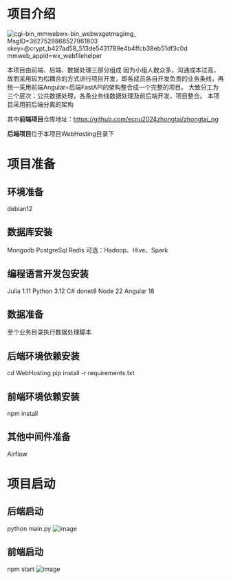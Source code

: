 # 项目介绍
![_cgi-bin_mmwebwx-bin_webwxgetmsgimg__ MsgID=3627529868527961803 skey=@crypt_b427ad58_513de5431789e4b4ffcb38eb51df3c0d mmweb_appid=wx_webfilehelper](https://github.com/user-attachments/assets/a061c2eb-52d3-4d92-ba72-948b5e5fbac9)

本项目由前端、后端、数据处理三部分组成
因为小组人数众多，沟通成本过高，故而采用较为松耦合的方式进行项目开发，即各成员各自开发负责的业务条线，再统一采用前端Angular+后端FastAPI的架构整合成一个完整的项目。
大致分工为三个层次：公共数据处理，各条业务线数据处理及前后端开发，项目整合。
本项目采用前后端分离的架构

其中**前端项目**仓库地址：https://github.com/ecnu2024zhongtai/zhongtai_ng

**后端项目**位于本项目WebHosting目录下

# 项目准备
## 环境准备
debian12
## 数据库安装
Mongodb
PostgreSql
Redis
可选：Hadoop、Hive、Spark
## 编程语言开发包安装
Julia 1.11
Python 3.12
C# donet8
Node 22
Angular 18
## 数据准备
至个业务目录执行数据处理脚本
## 后端环境依赖安装
cd WebHosting
pip install -r requirements.txt
## 前端环境依赖安装
npm install
## 其他中间件准备
Airflow
# 项目启动
## 后端启动
python main.py
![image](https://github.com/user-attachments/assets/15cedf3f-8ac9-48b3-8670-799d5162dde5)

## 前端启动
npm start
![image](https://github.com/user-attachments/assets/670fe6a2-3194-4005-9550-5094e36e8649)

